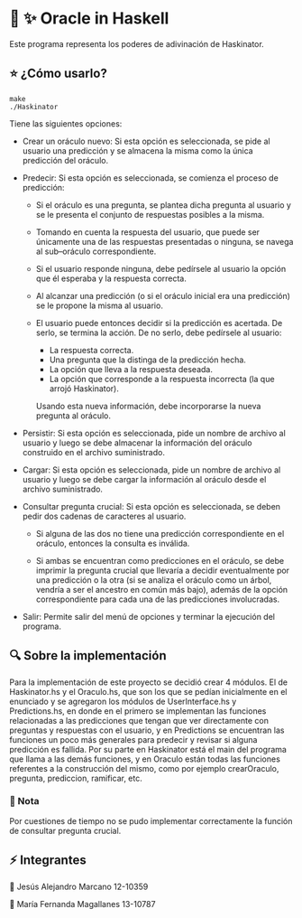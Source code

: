 # :crystal_ball: :sparkles: Oracle in Haskell
 
Este programa representa los poderes de adivinación de Haskinator.

## :star: ¿Cómo usarlo?

```shell
make
./Haskinator
```

Tiene las siguientes opciones:

- Crear un oráculo nuevo: Si esta opción es seleccionada, se pide al usuario una predicción y se almacena la misma como la única predicción del oráculo.

- Predecir: Si esta opción es seleccionada, se comienza el proceso de predicción:

    - Si el oráculo es una pregunta, se plantea dicha pregunta al usuario y se le presenta el conjunto de respuestas posibles a la misma.

    - Tomando en cuenta la respuesta del usuario, que puede ser únicamente una de las respuestas presentadas o ninguna, se navega al sub–oráculo correspondiente.

    - Si el usuario responde ninguna, debe pedírsele al usuario la opción que él esperaba y la respuesta correcta.

    - Al alcanzar una predicción (o si el oráculo inicial era una predicción) se le propone la misma al usuario.

    - El usuario puede entonces decidir si la predicción es acertada. De serlo, se termina la acción. De no serlo, debe pedírsele al usuario:

        - La respuesta correcta.
        - Una pregunta que la distinga de la predicción hecha.
        - La opción que lleva a la respuesta deseada.
        - La opción que corresponde a la respuesta incorrecta (la que arrojó Haskinator).

        Usando esta nueva información, debe incorporarse la nueva pregunta al oráculo.

- Persistir: Si esta opción es seleccionada, pide un nombre de archivo al usuario y luego se debe
almacenar la información del oráculo construido en el archivo suministrado.

- Cargar: Si esta opción es seleccionada, pide un nombre de archivo al usuario y luego se debe
cargar la información al oráculo desde el archivo suministrado.

- Consultar pregunta crucial: Si esta opción es seleccionada, se deben pedir dos cadenas de caracteres
al usuario.

    - Si alguna de las dos no tiene una predicción correspondiente en el oráculo, entonces la consulta es inválida.

    - Si ambas se encuentran como predicciones en el oráculo, se debe imprimir la pregunta crucial que llevaría a decidir eventualmente por una predicción o la otra (si se analiza el oráculo como un árbol, vendría a ser el ancestro en común más bajo), además de la opción correspondiente para cada una de las predicciones involucradas.

- Salir: Permite salir del menú de opciones y terminar la ejecución del programa.

## :mag: Sobre la implementación

Para la implementación de este proyecto se decidió crear 4 módulos. El de Haskinator.hs y el Oraculo.hs, que son los que se pedían inicialmente en el enunciado y se agregaron los módulos de UserInterface.hs y Predictions.hs, en donde en el primero se implementan las funciones relacionadas a las predicciones que tengan que ver directamente con preguntas y respuestas con el usuario, y en Predictions se encuentran las funciones un poco más generales para predecir y revisar si alguna predicción es fallida. Por su parte en Haskinator está el main del programa que llama a las demás funciones, y en Oraculo están todas las funciones referentes a la construcción del mismo, como por ejemplo crearOraculo, pregunta, prediccion, ramificar, etc.

### :mega: Nota

Por cuestiones de tiempo no se pudo implementar correctamente la función de consultar pregunta crucial.

## :zap: Integrantes
:man: Jesús Alejandro Marcano 12-10359

:woman: María Fernanda Magallanes 13-10787